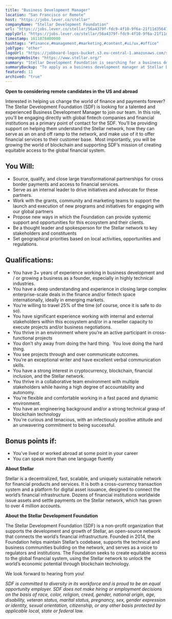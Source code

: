 ```yaml
---
title: "Business Development Manager"
location: "San Francisco or Remote"
host: "https://jobs.lever.co/stellar"
companyName: "Stellar Development Foundation"
url: "https://jobs.lever.co/stellar/56a4379f-fdc9-4f10-9f6a-21f11d35647b"
applyUrl: "https://jobs.lever.co/stellar/56a4379f-fdc9-4f10-9f6a-21f11d35647b/apply"
timestamp: 1611878400000
hashtags: "#finance,#management,#marketing,#content,#ui/ux,#office"
jobType: "other"
logoUrl: "https://jobboard-logos-bucket.s3.eu-central-1.amazonaws.com/stellar-development-foundation"
companyWebsite: "https://www.stellar.org/"
summary: "Stellar Development Foundation is searching for a business development manager that has 3+ years of experience working in business development and / or growing a business as a founder, especially in highly technical industries."
summaryBackup: "To apply as a business development manager at Stellar Development Foundation, you preferably need to have some knowledge of: #finance, #management, #marketing."
featured: 11
archived: "true"
---
```


**Open to considering remote candidates in the US and abroad**

Interested in helping us change the world of finance and payments forever? The Stellar Development Foundation (SDF) is looking for a talented and experienced Business Development Manager to join our team. In this role, you'll be engaging directly with global fintech companies and financial institutions as a primary point of contact for the SDF. You’ll be providing support on helping them understand the Stellar network, how they can serve as an on and off ramp to the network, and make use of it to offer financial services to their customer base.  Most importantly, you will be growing the world of blockchain and supporting SDF’s mission of creating equitable access to the global financial system.

## You Will:

*   Source, qualify, and close large transformational partnerships for cross border payments and access to financial services.
*   Serve as an internal leader to drive initiatives and advocate for these partners.
*   Work with the grants, community and marketing teams to support the launch and execution of new programs and initiatives for engaging with our global partners
*   Propose new ways in which the Foundation can provide systemic support and opportunities for this ecosystem and their clients.
*   Be a thought leader and spokesperson for the Stellar network to key stakeholders and constituents
*   Set geographical priorities based on local activities, opportunities and regulations.

## Qualifications:

*   You have 3+ years of experience working in business development and / or growing a business as a founder, especially in highly technical industries.
*   You have a deep understanding and experience in closing large complex enterprise-scale deals in the finance and/or fintech space internationally, ideally in emerging markets.
*   You’re willing to travel 25% of the time (of course, once it is safe to do so).
*   You have significant experience working with internal and external stakeholders within this ecosystem and/or in a reseller capacity to execute projects and/or business negotiations.
*   You thrive in an environment where you’re an active participant in cross-functional projects
*   You don’t shy away from doing the hard thing.  You love doing the hard thing.
*   You see projects through and over communicate outcomes.
*   You’re an exceptional writer and have excellent verbal communication skills.
*   You have a strong interest in cryptocurrency, blockchain, financial inclusion, and the Stellar network.
*   You thrive in a collaborative team environment with multiple stakeholders while having a high degree of accountability and autonomy.
*   You're flexible and comfortable working in a fast paced and dynamic environment.
*   You have an engineering background and/or a strong technical grasp of blockchain technology
*   You're curious and tenacious, with an infectiously positive attitude and an unwavering commitment to being successful.

## Bonus points if:

*   You’ve lived or worked abroad at some point in your career
*   You can speak more than one language fluently

**About Stellar**

Stellar is a decentralized, fast, scalable, and uniquely sustainable network for financial products and services. It is both a cross-currency transaction system and a platform for digital asset issuance, designed to connect the world’s financial infrastructure. Dozens of financial institutions worldwide issue assets and settle payments on the Stellar network, which has grown to over 4 million accounts.   

**About the Stellar Development Foundation**

The Stellar Development Foundation (SDF) is a non-profit organization that supports the development and growth of Stellar, an open-source network that connects the world’s financial infrastructure. Founded in 2014, the Foundation helps maintain Stellar’s codebase, supports the technical and business communities building on the network, and serves as a voice to regulators and institutions. The Foundation seeks to create equitable access to the global financial system, using the Stellar network to unlock the world’s economic potential through blockchain technology.

We look forward to hearing from you!

_SDF is committed to diversity in its workforce and is proud to be an equal opportunity employer. SDF does not make hiring or employment decisions on the basis of race, color, religion, creed, gender, national origin, age, disability, veteran status, marital status, pregnancy, sex, gender expression or identity, sexual orientation, citizenship, or any other basis protected by applicable local, state or federal law._
